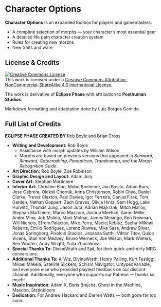 # Character Options

**Character Options** is an expanded toolbox for players and gamemasters:

- A complete selection of morphs — your character’s most essential gear
- A detailed life path character creation system
- Rules for creating new morphs
- New traits and ware

## License & Credits

<a rel="license" href="http://creativecommons.org/licenses/by-nc-sa/4.0/"><img alt="Creative Commons License" style="border-width:0" src="https://i.creativecommons.org/l/by-nc-sa/4.0/88x31.png" /></a><br />
This work is licensed under a <a rel="license" href="http://creativecommons.org/licenses/by-nc-sa/4.0/">Creative Commons Attribution-NonCommercial-ShareAlike 4.0 International License</a>.

The work is derivative of **Eclipse Phase** with attribution to **Posthuman Studios**.

Markdown formatting and adaptation done by Luiz Borges Gomide.

## Full List of Credits

**ECLIPSE PHASE CREATED BY** Rob Boyle and Brian Cross

<!-- CLEANED div class="stat-list" -->

- **Writing and Development:** Rob Boyle
  - Assistance with morph updates by William Wilson.
  - Morphs are based on previous versions that appeared in _Sunward_, _Rimward_, _Gatecrashing_, _Panopticon_, _Transhuman_, and the _Morph Recognition Guide_.
- **Art Direction:** Rob Boyle, Zoe Robinson
- **Graphic Design and Layout:** Adam Jury
- **Cover Art:** Stephan Martiniere
- **Interior Art:** Christine Bian, Mobo Boeheme, Jon Bosco, Adam Burn, Jose Cabrera, Oleksii Chernik, Anna Christenson, Robin Chyo, Daniel Clarke, Trevor Claxton, Paul Davies, Igor Ferreira, Danijel Firak, Tom Garden, Nathan Geppert, Zach Graves, Olivia Hintz, Sam Hogg, Lake Hurwitz, Thomas Jung, Jason Juta, Adrian Majkrzak, Mitch Malloy, Stephan Martiniere, Marco Mazzoni, Joshua Meehan, Aaron Miller, Andre Mina, Job Molina, Mark Molnar,
James Mosingo, Ben Newman, Will Nichols, Efrem Palacios, Mike Perry,
Maciej Rebisz, Sacha-Mikhail Roberts, Emilio Rodríguez, Lorenz Ruwwe,
Mike Sass, Andrew Silver, Jonas Springborg, Pixoloid Studios, Jessada Sutthi, Viktor Titov, Quico Vicens, Stan Von Medvey, Bruno Werneck, Joe Wilson, Mark Winters, Ben Wooten, Andy Wright, Yulia Zhuchkova
- **Special Thanks To:** DivineWrath and Saii, for their quick-and-dirty MRG conversions.
- **Additional Thanks To:** A-Wiz, DivineWrath, Henry Pailing, Kurt Fastiggi, Mikael Mäkelä, Satellite Slickers, Schism Navigator, UntypedVariable, and everyone else who provided playtest feedback on our discord channel. Additionally, everyone who supports our Patreon — thanks so much!
- **Music Inspiration:** Adam X, Boris Brejcha, Ghost in the Machine, Maedon, Statiqbloom
- **Dedication:** For Andrew Hackard and Darren Watts — both gone far too soon.

<!-- CLEANED /div -->
